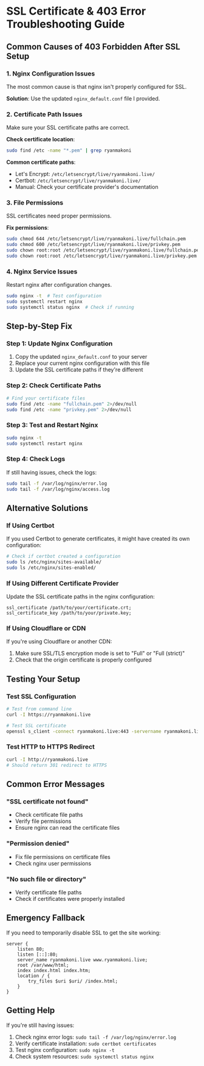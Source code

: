 # SSL Certificate & 403 Error Troubleshooting Guide

## Common Causes of 403 Forbidden After SSL Setup

### 1. **Nginx Configuration Issues**
The most common cause is that nginx isn't properly configured for SSL.

**Solution**: Use the updated `nginx_default.conf` file I provided.

### 2. **Certificate Path Issues**
Make sure your SSL certificate paths are correct.

**Check certificate location**:
```bash
sudo find /etc -name "*.pem" | grep ryanmakoni
```

**Common certificate paths**:
- Let's Encrypt: `/etc/letsencrypt/live/ryanmakoni.live/`
- Certbot: `/etc/letsencrypt/live/ryanmakoni.live/`
- Manual: Check your certificate provider's documentation

### 3. **File Permissions**
SSL certificates need proper permissions.

**Fix permissions**:
```bash
sudo chmod 644 /etc/letsencrypt/live/ryanmakoni.live/fullchain.pem
sudo chmod 600 /etc/letsencrypt/live/ryanmakoni.live/privkey.pem
sudo chown root:root /etc/letsencrypt/live/ryanmakoni.live/fullchain.pem
sudo chown root:root /etc/letsencrypt/live/ryanmakoni.live/privkey.pem
```

### 4. **Nginx Service Issues**
Restart nginx after configuration changes.

```bash
sudo nginx -t  # Test configuration
sudo systemctl restart nginx
sudo systemctl status nginx  # Check if running
```

## Step-by-Step Fix

### Step 1: Update Nginx Configuration
1. Copy the updated `nginx_default.conf` to your server
2. Replace your current nginx configuration with this file
3. Update the SSL certificate paths if they're different

### Step 2: Check Certificate Paths
```bash
# Find your certificate files
sudo find /etc -name "fullchain.pem" 2>/dev/null
sudo find /etc -name "privkey.pem" 2>/dev/null
```

### Step 3: Test and Restart Nginx
```bash
sudo nginx -t
sudo systemctl restart nginx
```

### Step 4: Check Logs
If still having issues, check the logs:
```bash
sudo tail -f /var/log/nginx/error.log
sudo tail -f /var/log/nginx/access.log
```

## Alternative Solutions

### If Using Certbot
If you used Certbot to generate certificates, it might have created its own configuration:

```bash
# Check if certbot created a configuration
sudo ls /etc/nginx/sites-available/
sudo ls /etc/nginx/sites-enabled/
```

### If Using Different Certificate Provider
Update the SSL certificate paths in the nginx configuration:

```nginx
ssl_certificate /path/to/your/certificate.crt;
ssl_certificate_key /path/to/your/private.key;
```

### If Using Cloudflare or CDN
If you're using Cloudflare or another CDN:
1. Make sure SSL/TLS encryption mode is set to "Full" or "Full (strict)"
2. Check that the origin certificate is properly configured

## Testing Your Setup

### Test SSL Configuration
```bash
# Test from command line
curl -I https://ryanmakoni.live

# Test SSL certificate
openssl s_client -connect ryanmakoni.live:443 -servername ryanmakoni.live
```

### Test HTTP to HTTPS Redirect
```bash
curl -I http://ryanmakoni.live
# Should return 301 redirect to HTTPS
```

## Common Error Messages

### "SSL certificate not found"
- Check certificate file paths
- Verify file permissions
- Ensure nginx can read the certificate files

### "Permission denied"
- Fix file permissions on certificate files
- Check nginx user permissions

### "No such file or directory"
- Verify certificate file paths
- Check if certificates were properly installed

## Emergency Fallback

If you need to temporarily disable SSL to get the site working:

```nginx
server {
    listen 80;
    listen [::]:80;
    server_name ryanmakoni.live www.ryanmakoni.live;
    root /var/www/html;
    index index.html index.htm;
    location / {
        try_files $uri $uri/ /index.html;
    }
}
```

## Getting Help

If you're still having issues:
1. Check nginx error logs: `sudo tail -f /var/log/nginx/error.log`
2. Verify certificate installation: `sudo certbot certificates`
3. Test nginx configuration: `sudo nginx -t`
4. Check system resources: `sudo systemctl status nginx` 